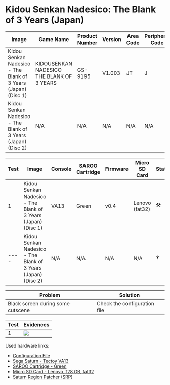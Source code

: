 # Kidou Senkan Nadesico: The Blank of 3 Years (Japan)

| Image                                                         | Game Name                                 | Product Number | Version | Area Code | Peripheral Code |
| ------------------------------------------------------------- | ----------------------------------------- | -------------- | ------- | --------- | --------------- |
| Kidou Senkan Nadesico - The Blank of 3 Years (Japan) (Disc 1) | KIDOUSENKAN NADESICO THE BLANK OF 3 YEARS | GS-9195        | V1.003  | JT        | J               |
| Kidou Senkan Nadesico - The Blank of 3 Years (Japan) (Disc 2) | N/A                                       | N/A            | N/A     | N/A       | N/A             |

| Test | Image                                                         | Console | SAROO Cartridge | Firmware | Micro SD Card  | Status              | Time Played |
| ---- | ------------------------------------------------------------- | ------- | --------------- | -------- | -------------- | ------------------- | ----------- |
| 1    | Kidou Senkan Nadesico - The Blank of 3 Years (Japan) (Disc 1) | VA13    | Green           | v0.4     | Lenovo (fat32) | :hammer_and_wrench: | 19 minutes  |
| ---- | Kidou Senkan Nadesico - The Blank of 3 Years (Japan) (Disc 2) | N/A     | N/A             | N/A      | N/A            | :question:          | N/A         |

| Problem                           | Solution                     |
| --------------------------------- | ---------------------------- |
| Black screen during some cutscene | Check the configuration file |

| Test | Evidences                                                                                        |
| ---- | ------------------------------------------------------------------------------------------------ |
| 1    | [![](https://img.youtube.com/vi/iSPOsJHhZek/0.jpg)](https://www.youtube.com/watch?v=iSPOsJHhZek) |

Used hardware links:

- [Configuration File](https://github.com/williamdsw/saroo-configuration-list/blob/master/Regions/Retails/Japan/T-30306G/README.md)
- [Sega Saturn - Tectoy VA13](../../../../Info/Consoles/VA13/README.md)
- [SAROO Cartridge - Green](../../../../Info/Cartridges/RetroGameParadiseStore/1.32F/README.md)
- [Micro SD Card - Lenovo, 128 GB, fat32](../../../../Info/SdCards/Lenovo/128GB/fat32/README.md)
- [Saturn Region Patcher (SRP)](https://segaxtreme.net/resources/saturn-region-patcher.81/download)
